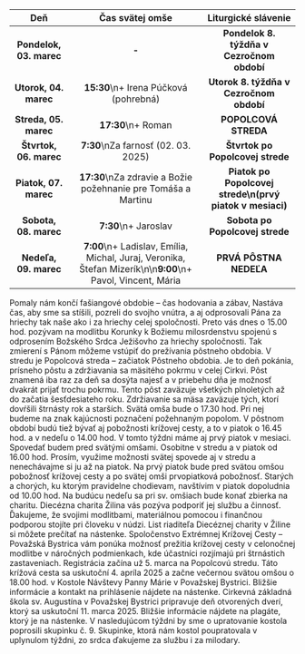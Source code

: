 <!-- title: "Informácie o omšiach - 02. - 09. marec" -->
<!-- date: "2024-03-02" -->

<!-- table-setup wrapStyle=row; wrapOn=max-width:767px; wrapHideHeader=true -->
| Deň | Čas svätej omše | Liturgické slávenie |
| :---: | :---: | :---: |
| **Pondelok, 03. marec** | **-** | **Pondelok 8. týždňa v Cezročnom období** |
| **Utorok, 04. marec** | **15:30**\n+ Irena Púčková (pohrebná) | **Utorok 8. týždňa v Cezročnom období** |
| **Streda, 05. marec** | **17:30**\n+ Roman | **POPOLCOVÁ STREDA** |
| **Štvrtok, 06. marec** | **7:30**\nZa farnosť (02. 03. 2025) | **Štvrtok po Popolcovej strede** |
| **Piatok, 07. marec** | **17:30**\nZa zdravie a Božie požehnanie pre Tomáša a Martinu | **Piatok po Popolcovej strede\n(prvý piatok v mesiaci)** |
| **Sobota, 08. marec** | **7:30**\n+ Jaroslav | **Sobota po Popolcovej strede** |
| **Nedeľa, 09. marec** | **7:00**\n+ Ladislav, Emília, Michal, Juraj, Veronika, Štefan Mizerík\n\n**9:00**\n+ Pavol, Vincent, Mária | **PRVÁ PÔSTNA NEDEĽA** |


Pomaly nám končí fašiangové obdobie – čas hodovania a zábav, Nastáva čas, aby sme sa stíšili, pozreli do svojho vnútra, a aj odprosovali Pána za hriechy tak naše ako i za hriechy celej spoločnosti. Preto vás dnes o 15.00 hod. pozývam na modlitbu Korunky k Božiemu milosrdenstvu spojenú s odprosením Božského Srdca Ježišovho za hriechy spoločnosti.  Tak zmierení s Pánom môžeme vstúpiť do prežívania pôstneho obdobia. 
V stredu je Popolcová streda – začiatok Pôstneho obdobia. Je to deň pokánia, prísneho pôstu a zdržiavania sa mäsitého pokrmu v celej Cirkvi. Pôst znamená iba raz za deň sa dosýta najesť a v priebehu dňa je možnosť dvakrát prijať trochu pokrmu. Tento pôst zaväzuje všetkých plnoletých až do začatia šesťdesiateho roku. 
Zdržiavanie sa mäsa zaväzuje tých, ktorí dovŕšili štrnásty rok a starších. Svätá omša bude o 17.30 hod. Pri nej budeme na znak kajúcnosti poznačení požehnaným popolom. 
V pôstnom období budú tiež bývať aj pobožnosti krížovej cesty, a to v piatok o 16.45 hod. a v nedeľu o 14.00 hod.
V tomto týždni máme aj prvý piatok v mesiaci. Spovedať budem pred svätými omšami. Osobitne v stredu a v piatok od 16.00 hod. Prosím, využime možnosti svätej spovede aj v stredu a nenechávajme si ju až na piatok. Na prvý piatok bude pred svätou omšou pobožnosť krížovej cesty a po svätej omši prvopiatková pobožnosť. 
Starých a chorých, ku ktorým pravidelne chodievam, navštívim v piatok dopoludnia od 10.00 hod. 
Na budúcu nedeľu sa pri sv. omšiach bude konať zbierka na charitu. Diecézna charita Žilina vás pozýva podporiť jej službu a činnosť. Ďakujeme, že svojimi modlitbami, materiálnou pomocou i finančnou podporou stojíte pri človeku v núdzi. List riaditeľa Diecéznej charity v Žiline si môžete prečítať na nástenke.
Spoločenstvo Extrémnej Krížovej Cesty – Považská Bystrica vám ponúka možnosť prežitia krížovej cesty v celonočnej modlitbe v náročných podmienkach, kde účastníci rozjímajú pri štrnástich zastaveniach. Registrácia začína už 5. marca na Popolcovú stredu. Táto krížová cesta sa uskutoční 4. apríla 2025 a začne večernou svätou omšou o 18.00 hod. v Kostole Návštevy Panny Márie v Považskej Bystrici. Bližšie informácie a kontakt na prihlásenie nájdete na nástenke. 
Cirkevná základná škola sv. Augustína v Považskej Bystrici pripravuje deň otvorených dverí, ktorý sa uskutoční 11. marca 2025. Bližšie informácie nájdete na plagáte, ktorý je na nástenke. 
V nasledujúcom týždni by sme o upratovanie kostola poprosili skupinku č. 9. Skupinke, ktorá nám kostol poupratovala v uplynulom týždni, zo srdca ďakujeme za službu i za milodary.
